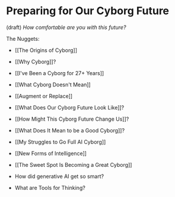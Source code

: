 # Preparing for Our Cyborg Future 
 (draft) 
*How comfortable are you with this future?* 

The Nuggets:

- [[The Origins of Cyborg]] 
- [[Why Cyborg]]? 
- [[I've Been a Cyborg for 27+ Years]] 
- [[What Cyborg Doesn't Mean]] 
- [[Augment or Replace]] 
- [[What Does Our Cyborg Future Look Like]]?
- [[How Might This Cyborg Future Change Us]]?
- [[What Does It Mean to be a Good Cyborg]]? 
- [[My Struggles to Go Full AI Cyborg]] 
- [[New Forms of Intelligence]] 
- [[The Sweet Spot Is Becoming a Great Cyborg]] 

- How did generative AI get so smart?
- What are Tools for Thinking?

